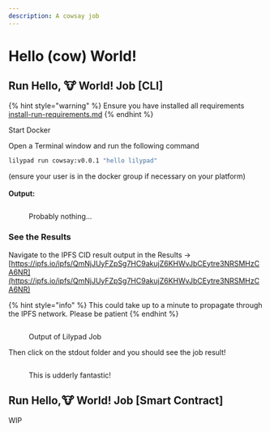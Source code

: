```yaml
---
description: A cowsay job
---
```


# Hello (cow) World!

## Run Hello, 🐮 World! Job \[CLI] <a href="#run-hello-world-job" id="run-hello-world-job"></a>

{% hint style="warning" %}
Ensure you have installed all requirements [install-run-requirements.md](../lilypad-v1-testnet/quick-start/install-run-requirements.md "mention")
{% endhint %}

Start Docker

Open a Terminal window and run the following command

```bash
lilypad run cowsay:v0.0.1 "hello lilypad"
```

(ensure your user is in the docker group if necessary on your platform)\
\
**Output:**

<figure><img src="https://files.gitbook.com/v0/b/gitbook-x-prod.appspot.com/o/spaces%2FtadiyoOe4nTUoSulEVOV%2Fuploads%2FFzbFVGDAqxsDjHZmIsUh%2Fimage.png?alt=media&#x26;token=c308e85f-8e17-480e-97dc-c49093fafc75" alt=""><figcaption><p>Probably nothing...</p></figcaption></figure>

### See the Results <a href="#see-the-results" id="see-the-results"></a>

Navigate to the IPFS CID result output in the Results -> [https://ipfs.io/ipfs/QmNjJUyFZpSg7HC9akujZ6KHWvJbCEytre3NRSMHzCA6NR](https://ipfs.io/ipfs/QmNjJUyFZpSg7HC9akujZ6KHWvJbCEytre3NRSMHzCA6NR)

{% hint style="info" %}
This could take up to a minute to propagate through the IPFS network. Please be patient
{% endhint %}

<figure><img src="https://files.gitbook.com/v0/b/gitbook-x-prod.appspot.com/o/spaces%2FtadiyoOe4nTUoSulEVOV%2Fuploads%2FSclEz1lW6nxB3tGxNMAw%2Fimage.png?alt=media&#x26;token=33a3a9c2-3427-48aa-9c91-9237cf595620" alt=""><figcaption><p>Output of Lilypad Job</p></figcaption></figure>

Then click on the stdout folder and you should see the job result!

<figure><img src="https://files.gitbook.com/v0/b/gitbook-x-prod.appspot.com/o/spaces%2FtadiyoOe4nTUoSulEVOV%2Fuploads%2FBmk9aC8MM0X4tptrr8Cr%2Fimage.png?alt=media&#x26;token=408ffaff-5695-4de6-8852-3be940f3d91e" alt=""><figcaption><p>This is udderly fantastic!​</p></figcaption></figure>





## Run Hello,🐮 World! Job \[Smart Contract] <a href="#run-hello-world-job" id="run-hello-world-job"></a>

WIP
